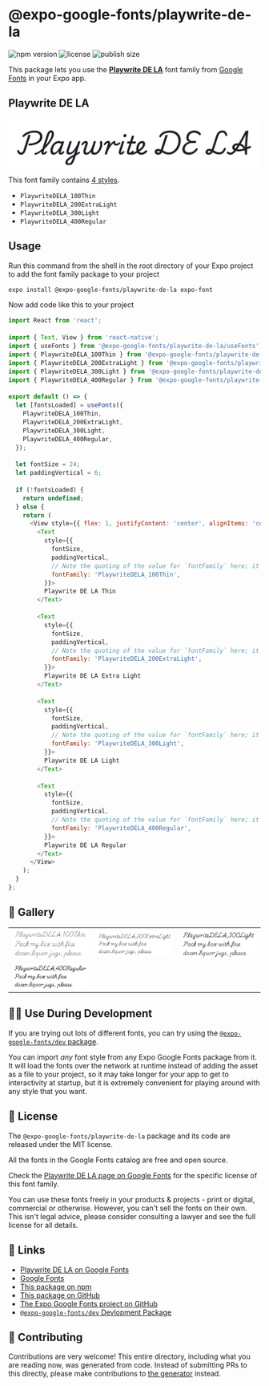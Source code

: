 # @expo-google-fonts/playwrite-de-la

![npm version](https://flat.badgen.net/npm/v/@expo-google-fonts/playwrite-de-la)
![license](https://flat.badgen.net/github/license/expo/google-fonts)
![publish size](https://flat.badgen.net/packagephobia/install/@expo-google-fonts/playwrite-de-la)

This package lets you use the [**Playwrite DE LA**](https://fonts.google.com/specimen/Playwrite+DE+LA) font family from [Google Fonts](https://fonts.google.com/) in your Expo app.

## Playwrite DE LA

![Playwrite DE LA](./font-family.png)

This font family contains [4 styles](#-gallery).

- `PlaywriteDELA_100Thin`
- `PlaywriteDELA_200ExtraLight`
- `PlaywriteDELA_300Light`
- `PlaywriteDELA_400Regular`

## Usage

Run this command from the shell in the root directory of your Expo project to add the font family package to your project
```sh
expo install @expo-google-fonts/playwrite-de-la expo-font
```

Now add code like this to your project
```js
import React from 'react';

import { Text, View } from 'react-native';
import { useFonts } from '@expo-google-fonts/playwrite-de-la/useFonts';
import { PlaywriteDELA_100Thin } from '@expo-google-fonts/playwrite-de-la/100Thin';
import { PlaywriteDELA_200ExtraLight } from '@expo-google-fonts/playwrite-de-la/200ExtraLight';
import { PlaywriteDELA_300Light } from '@expo-google-fonts/playwrite-de-la/300Light';
import { PlaywriteDELA_400Regular } from '@expo-google-fonts/playwrite-de-la/400Regular';

export default () => {
  let [fontsLoaded] = useFonts({
    PlaywriteDELA_100Thin,
    PlaywriteDELA_200ExtraLight,
    PlaywriteDELA_300Light,
    PlaywriteDELA_400Regular,
  });

  let fontSize = 24;
  let paddingVertical = 6;

  if (!fontsLoaded) {
    return undefined;
  } else {
    return (
      <View style={{ flex: 1, justifyContent: 'center', alignItems: 'center' }}>
        <Text
          style={{
            fontSize,
            paddingVertical,
            // Note the quoting of the value for `fontFamily` here; it expects a string!
            fontFamily: 'PlaywriteDELA_100Thin',
          }}>
          Playwrite DE LA Thin
        </Text>

        <Text
          style={{
            fontSize,
            paddingVertical,
            // Note the quoting of the value for `fontFamily` here; it expects a string!
            fontFamily: 'PlaywriteDELA_200ExtraLight',
          }}>
          Playwrite DE LA Extra Light
        </Text>

        <Text
          style={{
            fontSize,
            paddingVertical,
            // Note the quoting of the value for `fontFamily` here; it expects a string!
            fontFamily: 'PlaywriteDELA_300Light',
          }}>
          Playwrite DE LA Light
        </Text>

        <Text
          style={{
            fontSize,
            paddingVertical,
            // Note the quoting of the value for `fontFamily` here; it expects a string!
            fontFamily: 'PlaywriteDELA_400Regular',
          }}>
          Playwrite DE LA Regular
        </Text>
      </View>
    );
  }
};

```

## 🔡 Gallery


||||
|-|-|-|
|![PlaywriteDELA_100Thin](./PlaywriteDELA_100Thin.ttf.png)|![PlaywriteDELA_200ExtraLight](./PlaywriteDELA_200ExtraLight.ttf.png)|![PlaywriteDELA_300Light](./PlaywriteDELA_300Light.ttf.png)||
|![PlaywriteDELA_400Regular](./PlaywriteDELA_400Regular.ttf.png)||||


## 👩‍💻 Use During Development

If you are trying out lots of different fonts, you can try using the [`@expo-google-fonts/dev` package](https://github.com/expo/google-fonts/tree/master/font-packages/dev#readme).

You can import *any* font style from any Expo Google Fonts package from it. It will load the fonts
over the network at runtime instead of adding the asset as a file to your project, so it may take longer
for your app to get to interactivity at startup, but it is extremely convenient
for playing around with any style that you want.

## 📖 License

The `@expo-google-fonts/playwrite-de-la` package and its code are released under the MIT license.

All the fonts in the Google Fonts catalog are free and open source.

Check the [Playwrite DE LA page on Google Fonts](https://fonts.google.com/specimen/Playwrite+DE+LA) for the specific license of this font family.

You can use these fonts freely in your products & projects - print or digital, commercial or otherwise. However, you can't sell the fonts on their own. This isn't legal advice, please consider consulting a lawyer and see the full license for all details.

## 🔗 Links

- [Playwrite DE LA on Google Fonts](https://fonts.google.com/specimen/Playwrite+DE+LA)
- [Google Fonts](https://fonts.google.com/)
- [This package on npm](https://www.npmjs.com/package/@expo-google-fonts/playwrite-de-la)
- [This package on GitHub](https://github.com/expo/google-fonts/tree/master/font-packages/playwrite-de-la)
- [The Expo Google Fonts project on GitHub](https://github.com/expo/google-fonts)
- [`@expo-google-fonts/dev` Devlopment Package](https://github.com/expo/google-fonts/tree/master/font-packages/dev)

## 🤝 Contributing

Contributions are very welcome! This entire directory, including what you are reading now, was generated from code. Instead of submitting PRs to this directly, please make contributions to [the generator](https://github.com/expo/google-fonts/tree/master/packages/generator) instead.
